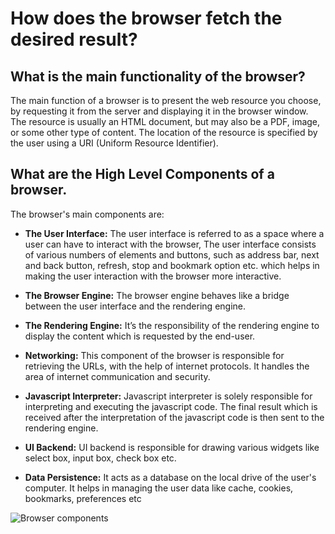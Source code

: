 # How does the browser fetch the desired result?

## What is the main functionality of the browser?

The main function of a browser is to present the web resource you choose, by requesting it from the server and displaying it in the browser window. The resource is usually an HTML document, but may also be a PDF, image, or some other type of content. The location of the resource is specified by the user using a URI (Uniform Resource Identifier).

## What are the High Level Components of a browser.

The browser's main components are:

- **The User Interface:** The user interface is referred to as a space where a user can have to interact with the browser, The user interface consists of various numbers of elements and buttons, such as address bar, next and back button, refresh, stop and bookmark option etc. which helps in making the user interaction with the browser more interactive.

- **The Browser Engine:** The browser engine behaves like a bridge between the user interface and the rendering engine.

- **The Rendering Engine:** It’s the responsibility of the rendering engine to display the content which is requested by the end-user.

- **Networking:** This component of the browser is responsible for retrieving the URLs, with the help of internet protocols. It handles the area of internet communication and security.

- **Javascript Interpreter:** Javascript interpreter is solely responsible for interpreting and executing the javascript code. The final result which is received after the interpretation of the javascript code is then sent to the rendering engine.

- **UI Backend:** UI backend is responsible for drawing various widgets like select box, input box, check box etc.

- **Data Persistence:** It acts as a database on the local drive of the user's computer. It helps in managing the user data like cache, cookies, bookmarks, preferences etc


![Browser components](https://web-dev.imgix.net/image/T4FyVKpzu4WKF1kBNvXepbi08t52/PgPX6ZMyKSwF6kB8zIhB.png?auto=format&w=650)